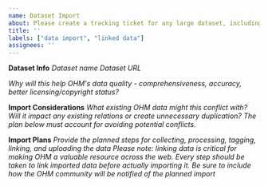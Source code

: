 ```yaml
---
name: Dataset Import
about: Please create a tracking ticket for any large dataset, including pre-import processing, etc.
title: ''
labels: ["data import", "linked data"]
assignees: ''
---
```


**Dataset Info**
_Dataset name_
_Dataset URL_

_Why will this help OHM's data quality - comprehensiveness, accuracy, better licensing/copyright status?_

**Import Considerations**
_What existing OHM data might this conflict with? Will it impact any existing relations or create unnecessary duplication? The plan below *must* account for avoiding potential conflicts._

**Import Plans**
_Provide the planned steps for collecting, processing, tagging, *linking*, and uploading the data_
_Please note: linking data is critical for making OHM a valuable resource across the web. Every step should be taken to link imported data before actually importing it._
_Be sure to include how the OHM community will be notified of the planned import_
